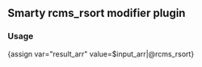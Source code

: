 ## Smarty rcms_rsort modifier plugin

### Usage
{assign var="result_arr" value=$input_arr|@rcms_rsort}
